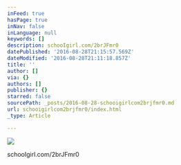 ```yaml
---
inFeed: true
hasPage: true
inNav: false
inLanguage: null
keywords: []
description: schooIgirl.com/2brJFmr0
datePublished: '2016-08-28T21:15:57.569Z'
dateModified: '2016-08-28T21:11:18.857Z'
title: ''
author: []
via: {}
authors: []
publisher: {}
starred: false
sourcePath: _posts/2016-08-28-schooigirlcom2brjfmr0.md
url: schooigirlcom2brjfmr0/index.html
_type: Article

---
```

![](https://the-grid-user-content.s3-us-west-2.amazonaws.com/411f4a97-e410-4e8d-950f-c14ee019667a.jpg)

schooIgirl.com/2brJFmr0